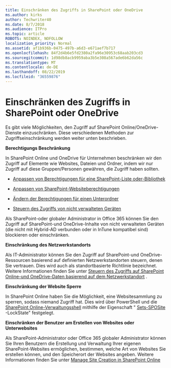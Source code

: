 ```yaml
---
title: Einschränken des Zugriffs in SharePoint oder OneDrive
ms.author: kirks
author: Techwriter40
ms.date: 8/7/2018
ms.audience: ITPro
ms.topic: article
ROBOTS: NOINDEX, NOFOLLOW
localization_priority: Normal
ms.assetid: af1b936b-0475-497b-a6d3-e671aef7b717
ms.openlocfilehash: 84f2d4b6e5fd2380a2fa96e30953c68aab203cd3
ms.sourcegitcommit: 1d98db8acb9959aba3b5e308a567ade6b62da56c
ms.translationtype: MT
ms.contentlocale: de-DE
ms.lasthandoff: 08/22/2019
ms.locfileid: "36559876"
---
```

# <a name="restrict-access-in-sharepoint-or-onedrive"></a>Einschränken des Zugriffs in SharePoint oder OneDrive

Es gibt viele Möglichkeiten, den Zugriff auf SharePoint Online/OneDrive-Dienste einzuschränken. Diese verschiedenen Methoden zur Zugriffseinschränkung werden weiter unten beschrieben. 

**Berechtigungs Beschränkung**

In SharePoint Online und OneDrive für Unternehmen beschränken wir den Zugriff auf Elemente wie Websites, Dateien und Ordner, indem wir nur Zugriff auf diese Gruppen/Personen gewähren, die Zugriff haben sollten.

- [Anpassen von Berechtigungen für eine SharePoint-Liste oder-Bibliothek](https://support.office.com/article/Customize-permissions-for-a-SharePoint-list-or-library-02d770f3-59eb-4910-a608-5f84cc297782)

- [Anpassen von SharePoint-Websiteberechtigungen](https://docs.microsoft.com/sharepoint/customize-sharepoint-site-permissions)

- [Ändern der Berechtigungen für einen Unterordner](https://support.office.com/article/Change-the-permissions-on-a-subfolder-5427BD7C-F20A-4F75-8CF2-5359DD45A1A6)

- [Steuern des Zugriffs von nicht verwalteten Geräten](https://docs.microsoft.com/sharepoint/control-access-from-unmanaged-devices)

Als SharePoint-oder globaler Administrator in Office 365 können Sie den Zugriff auf SharePoint-und OneDrive-Inhalte von nicht verwalteten Geräten (die nicht mit Hybrid-AD verbunden oder in InTune kompatibel sind) blockieren oder einschränken.

**Einschränkung des Netzwerkstandorts**

Als IT-Administrator können Sie den Zugriff auf SharePoint-und OneDrive-Ressourcen basierend auf definierten Netzwerkstandorten steuern, denen Sie vertrauen. Dies wird auch als standortbasierte Richtlinie bezeichnet. Weitere Informationen finden Sie unter [Steuern des Zugriffs auf SharePoint Online-und OneDrive-Daten basierend auf dem Netzwerkstandort](https://docs.microsoft.com/sharepoint/control-access-based-on-network-location) .

**Einschränkung der Website Sperre** 

In SharePoint Online haben Sie die Möglichkeit, eine Websitesammlung zu sperren, sodass niemand Zugriff hat. Dies wird über PowerShell und die [SharePoint Online-Verwaltungsshell](https://docs.microsoft.com/powershell/sharepoint/sharepoint-online/connect-sharepoint-online?view=sharepoint-ps) mithilfe der Eigenschaft " [Sets-SPOSite](https://docs.microsoft.com/powershell/module/sharepoint-online/set-sposite?view=sharepoint-ps) -LockState" festgelegt.

**Einschränken der Benutzer am Erstellen von Websites oder Unterwebsites**

Als SharePoint-Administrator oder Office 365 globaler Administrator können Sie Ihren Benutzern die Erstellung und Verwaltung Ihrer eigenen SharePoint-Websites ermöglichen, bestimmen, welche Art von Websites Sie erstellen können, und den Speicherort der Websites angeben. Weitere Informationen finden Sie unter [Manage Site Creation in SharePoint Online](https://docs.microsoft.com/sharepoint/manage-site-creation)

